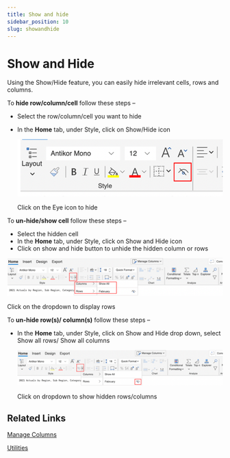 ```yaml
---
title: Show and hide
sidebar_position: 10
slug: showandhide
---
```


# Show and Hide

Using the Show/Hide feature, you can easily hide irrelevant cells, rows and columns.

To **hide row/column/cell** follow these steps –

- Select the row/column/cell you want to hide
- In the **Home** tab, under Style, click on Show/Hide icon
    
    ![Click on eye icon to hide](/img/build/image-1.png)


    
    Click on the Eye icon to hide
    

To **un-hide/show cell** follow these steps –

- Select the hidden cell
- In the **Home** tab, under Style, click on Show and Hide icon
- Click on show and hide button to unhide the hidden column or rows

![Click on the dropdown to display rows](/img/build/image2.png)


Click on the dropdown to display rows

To **un-hide row(s)/ column(s)** follow these steps –

- In the **Home** tab, under Style, click on Show and Hide drop down, select Show all rows/ Show all columns
    
    ![Click on dropdown to show hidden rows/columns](/img/build/image3.png)
    
    Click on dropdown to show hidden rows/columns
    

## Related Links

[Manage Columns](build/Managecolumn)

[Utilities](settings/utilities)